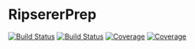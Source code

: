 # RipsererPrep

[![Build Status](https://travis-ci.com/cwjohnson1/RipsererPrep.jl.svg?branch=master)](https://travis-ci.com/cwjohnson1/RipsererPrep.jl)
[![Build Status](https://ci.appveyor.com/api/projects/status/github/cwjohnson1/RipsererPrep.jl?svg=true)](https://ci.appveyor.com/project/cwjohnson1/RipsererPrep-jl)
[![Coverage](https://codecov.io/gh/cwjohnson1/RipsererPrep.jl/branch/master/graph/badge.svg)](https://codecov.io/gh/cwjohnson1/RipsererPrep.jl)
[![Coverage](https://coveralls.io/repos/github/cwjohnson1/RipsererPrep.jl/badge.svg?branch=master)](https://coveralls.io/github/cwjohnson1/RipsererPrep.jl?branch=master)
